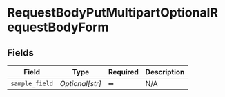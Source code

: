 # RequestBodyPutMultipartOptionalRequestBodyForm


## Fields

| Field              | Type               | Required           | Description        |
| ------------------ | ------------------ | ------------------ | ------------------ |
| `sample_field`     | *Optional[str]*    | :heavy_minus_sign: | N/A                |